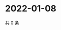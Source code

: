 # 2022-01-08

共 0 条

<!-- BEGIN WEIBO -->
<!-- 最后更新时间 Sat Jan 08 2022 05:10:56 GMT+0800 (China Standard Time) -->

<!-- END WEIBO -->
